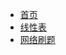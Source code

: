* [首页](README)
* [线性表](LineTable)
* [网络刷题](https://blog.csdn.net/b1480521874/article/details/82622435)


